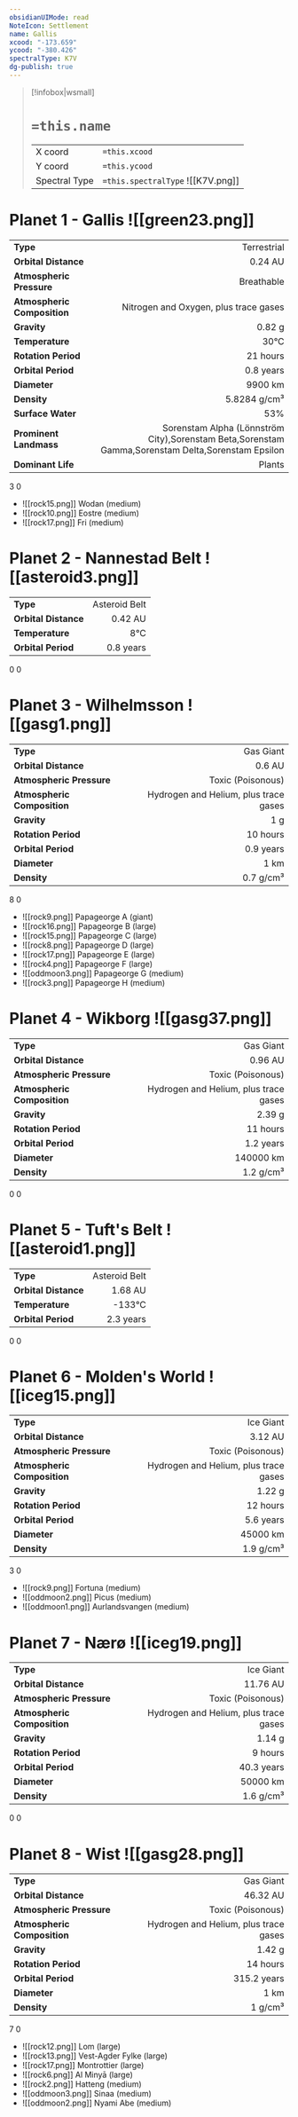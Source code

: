 ```yaml
---
obsidianUIMode: read
NoteIcon: Settlement
name: Gallis
xcood: "-173.659"
ycood: "-380.426"
spectralType: K7V
dg-publish: true
---
```

> [!infobox|wsmall]
> # `=this.name`
> | | |
> | - | - |
> | X coord | `=this.xcood` |
> | Y coord| `=this.ycood` |
> | Spectral Type | `=this.spectralType` ![[K7V.png]] |

# Planet 1 - Gallis ![[green23.png]]
|                             |                           |
| --------------------------- | -------------------------:|
| **Type**                    |             Terrestrial |
| **Orbital Distance**        |   0.24 AU |
| **Atmospheric Pressure**    |       Breathable |
| **Atmospheric Composition** |      Nitrogen and Oxygen, plus trace gases |
| **Gravity**                 |        0.82 g |
| **Temperature**             |    30°C |
| **Rotation Period**         |  21 hours |
| **Orbital Period** | 0.8 years |
| **Diameter**                |      9900 km | 
| **Density**                 |    5.8284 g/cm³ |
| **Surface Water**           |           53% | 
| **Prominent Landmass**      |         Sorenstam Alpha (Lönnström City),Sorenstam Beta,Sorenstam Gamma,Sorenstam Delta,Sorenstam Epsilon | 
| **Dominant Life**           |         Plants |



3
0

- ![[rock15.png]] Wodan (medium)
- ![[rock10.png]] Eostre (medium)
- ![[rock17.png]] Fri (medium)


# Planet 2 - Nannestad Belt ![[asteroid3.png]]
|                             |                           |
| --------------------------- | -------------------------:|
| **Type**                    |             Asteroid Belt |
| **Orbital Distance**        |   0.42 AU |
| **Temperature**             |    8°C |
| **Orbital Period** | 0.8 years |



0
0



# Planet 3 - Wilhelmsson ![[gasg1.png]]
|                             |                           |
| --------------------------- | -------------------------:|
| **Type**                    |             Gas Giant |
| **Orbital Distance**        |   0.6 AU |
| **Atmospheric Pressure**    |       Toxic (Poisonous) |
| **Atmospheric Composition** |      Hydrogen and Helium, plus trace gases |
| **Gravity**                 |        1 g |
| **Rotation Period**         |  10 hours |
| **Orbital Period** | 0.9 years |
| **Diameter**                |      1 km | 
| **Density**                 |    0.7 g/cm³ |



8
0

- ![[rock9.png]] Papageorge A (giant)
- ![[rock16.png]] Papageorge B (large)
- ![[rock15.png]] Papageorge C (large)
- ![[rock8.png]] Papageorge D (large)
- ![[rock17.png]] Papageorge E (large)
- ![[rock4.png]] Papageorge F (large)
- ![[oddmoon3.png]] Papageorge G (medium)
- ![[rock3.png]] Papageorge H (medium)


# Planet 4 - Wikborg ![[gasg37.png]]
|                             |                           |
| --------------------------- | -------------------------:|
| **Type**                    |             Gas Giant |
| **Orbital Distance**        |   0.96 AU |
| **Atmospheric Pressure**    |       Toxic (Poisonous) |
| **Atmospheric Composition** |      Hydrogen and Helium, plus trace gases |
| **Gravity**                 |        2.39 g |
| **Rotation Period**         |  11 hours |
| **Orbital Period** | 1.2 years |
| **Diameter**                |      140000 km | 
| **Density**                 |    1.2 g/cm³ |



0
0



# Planet 5 - Tuft's Belt ![[asteroid1.png]]
|                             |                           |
| --------------------------- | -------------------------:|
| **Type**                    |             Asteroid Belt |
| **Orbital Distance**        |   1.68 AU |
| **Temperature**             |    -133°C |
| **Orbital Period** | 2.3 years |



0
0



# Planet 6 - Molden's World ![[iceg15.png]]
|                             |                           |
| --------------------------- | -------------------------:|
| **Type**                    |             Ice Giant |
| **Orbital Distance**        |   3.12 AU |
| **Atmospheric Pressure**    |       Toxic (Poisonous) |
| **Atmospheric Composition** |      Hydrogen and Helium, plus trace gases |
| **Gravity**                 |        1.22 g |
| **Rotation Period**         |  12 hours |
| **Orbital Period** | 5.6 years |
| **Diameter**                |      45000 km | 
| **Density**                 |    1.9 g/cm³ |



3
0

- ![[rock9.png]] Fortuna (medium)
- ![[oddmoon2.png]] Picus (medium)
- ![[oddmoon1.png]] Aurlandsvangen (medium)


# Planet 7 - Nærø ![[iceg19.png]]
|                             |                           |
| --------------------------- | -------------------------:|
| **Type**                    |             Ice Giant |
| **Orbital Distance**        |   11.76 AU |
| **Atmospheric Pressure**    |       Toxic (Poisonous) |
| **Atmospheric Composition** |      Hydrogen and Helium, plus trace gases |
| **Gravity**                 |        1.14 g |
| **Rotation Period**         |  9 hours |
| **Orbital Period** | 40.3 years |
| **Diameter**                |      50000 km | 
| **Density**                 |    1.6 g/cm³ |



0
0



# Planet 8 - Wist ![[gasg28.png]]
|                             |                           |
| --------------------------- | -------------------------:|
| **Type**                    |             Gas Giant |
| **Orbital Distance**        |   46.32 AU |
| **Atmospheric Pressure**    |       Toxic (Poisonous) |
| **Atmospheric Composition** |      Hydrogen and Helium, plus trace gases |
| **Gravity**                 |        1.42 g |
| **Rotation Period**         |  14 hours |
| **Orbital Period** | 315.2 years |
| **Diameter**                |      1 km | 
| **Density**                 |    1 g/cm³ |



7
0

- ![[rock12.png]] Lom (large)
- ![[rock13.png]] Vest-Agder Fylke (large)
- ![[rock17.png]] Montrottier (large)
- ![[rock6.png]] Al Minyā (large)
- ![[rock2.png]] Hatteng (medium)
- ![[oddmoon3.png]] Sinaa (medium)
- ![[oddmoon2.png]] Nyami Abe (medium)


